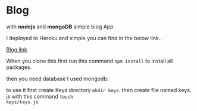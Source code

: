# Blog


with **nodejs** and  **mongoDB** simple blog App

I deployed to Heroku and simple you can find in the below link..

[Blog link](https://kayseblog.herokuapp.com/blogs)


When you clone this first run this command <code>npm install</code> to install all packages.

then you need database I used mongodb:

to use it first create Keys directory <code>mkdir keys</code>. then create file named keys.
js with this command <code>touch keys/keys.js</code>
